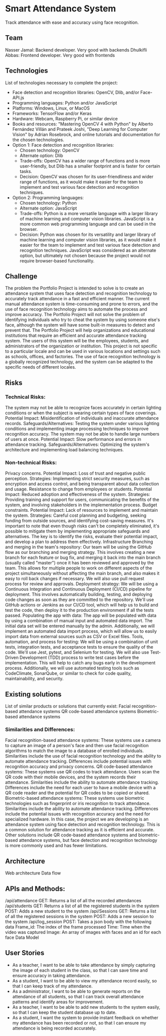 # Smart Attendance System
Track attendance with ease and accuracy using face recognition.
## Team
Nasser Jamal: Backend developer. Very good with backends
Dhulkifli Abbas: Frontend developer. Very good with frontends
## Technologies
List of technologies necessary to complete the project:
* Face detection and recognition libraries: OpenCV, Dlib, and/or Face-API.js
* Programming languages: Python and/or JavaScript
* Platforms: Windows, Linux, or MacOS
* Frameworks: TensorFlow and/or Keras
* Hardware: Webcam, Raspberry Pi, or similar device
* Books and resources: "Mastering OpenCV 4 with Python" by Alberto Fernández Villán and Prateek Joshi, "Deep Learning for Computer Vision" by Adrian Rosebrock, and online tutorials and documentation for the chosen technologies.
* Option 1: Face detection and recognition libraries:
  * Chosen technology: OpenCV
  * Alternate option: Dlib
  * Trade-offs: OpenCV has a wider range of functions and is more user-friendly, but Dlib has a smaller footprint and is faster for certain tasks.
  * Decision: OpenCV was chosen for its user-friendliness and wider range of functions, as it would make it easier for the team to implement and test various face detection and recognition techniques.
* Option 2: Programming languages:
  * Chosen technology: Python
  * Alternate option: JavaScript
  * Trade-offs: Python is a more versatile language with a larger library of machine learning and computer vision libraries. JavaScript is a more common web programming language and can be used in the browser.
  * Decision: Python was chosen for its versatility and larger library of machine learning and computer vision libraries, as it would make it easier for the team to implement and test various face detection and recognition techniques. JavaScript was considered as an alternate option, but ultimately not chosen because the project would not require browser-based functionality.
## Challenge
The problem the Portfolio Project is intended to solve is to create an attendance system that uses face detection and recognition technology to accurately track attendance in a fast and efficient manner. The current manual attendance system is time-consuming and prone to errors, and the use of face recognition technology aims to automate the process and improve accuracy.
The Portfolio Project will not solve the problem of identifying individuals who try to cheat the system by using someone else's face, although the system will have some built-in measures to detect and prevent that.
The Portfolio Project will help organizations and educational institutions that require an efficient and accurate attendance tracking system. The users of this system will be the employees, students, and administrators of the organization or institution.
This project is not specific to a particular locale and can be used in various locations and settings such as schools, offices, and factories. The use of face recognition technology is a globally recognized technology, and the system can be adapted to the specific needs of different locales.
## Risks
### Technical Risks:
The system may not be able to recognize faces accurately in certain lighting conditions or when the subject is wearing certain types of face coverings. Potential Impact: Misidentification of individuals and inaccurate attendance records. Safeguards/Alternatives: Testing the system under various lighting conditions and implementing image processing techniques to improve recognition accuracy.
The system may not be able to handle large numbers of users at once. Potential Impact: Slow performance and errors in attendance tracking. Safeguards/Alternatives: Optimizing the system's architecture and implementing load balancing techniques.
### Non-technical Risks:
Privacy concerns. Potential Impact: Loss of trust and negative public perception. Strategies: Implementing strict security measures, such as encryption and access control, and being transparent about data collection and usage.
Resistance to change from employees or students. Potential Impact: Reduced adoption and effectiveness of the system. Strategies: Providing training and support for users, communicating the benefits of the system, and involving stakeholders in the implementation process.
Budget constraints. Potential Impact: Lack of resources to implement and maintain the system. Strategies: Careful cost planning and budgeting, seeking funding from outside sources, and identifying cost-saving measures.
It's important to note that even though risks can't be completely eliminated, it's possible to mitigate them by implementing appropriate safeguards and alternatives. The key is to identify the risks, evaluate their potential impact, and develop a plan to address them effectively.
Infrastructure
Branching and merging in the team's repository: Our team will be using the GitHub flow as our branching and merging strategy. This involves creating a new branch for each feature or bug fix, and merging it back into the main branch (usually called "master") once it has been reviewed and approved by the team. This allows for multiple people to work on different aspects of the project simultaneously without affecting the main branch, and also makes it easy to roll back changes if necessary. We will also use pull request process for review and approvals.
Deployment strategy: We will be using a Continuous Integration and Continuous Deployment (CI/CD) pipeline for deployment. This involves automatically building, testing, and deploying code changes as soon as they are committed to the repository. We'll use GitHub actions or Jenkins as our CI/CD tool, which will help us to build and test the code, then deploy it to the production environment if all the tests passed.
Populating the app with data: The app will be populated with data by using a combination of manual input and automated data import. The initial data set will be entered manually by the admin. Additionally, we will implement an automated data import process, which will allow us to easily import data from external sources such as CSV or Excel files.
Tools, automation, and process for testing: We will be using a combination of unit tests, integration tests, and acceptance tests to ensure the quality of the code. We'll use Jest, pytest, and Selenium for testing. We will also use Test-Driven Development (TDD) process to write test cases before the implementation. This will help to catch any bugs early in the development process. Additionally, we will use automated testing tools such as CodeClimate, SonarQube, or similar to check for code quality, maintainability, and security.
## Existing solutions
List of similar products or solutions that currently exist:
Facial recognition-based attendance systems
QR code-based attendance systems
Biometric-based attendance systems
### Similarities and Differences:
Facial recognition-based attendance systems: These systems use a camera to capture an image of a person's face and then use facial recognition algorithms to match the image to a database of enrolled individuals. Similarities include the use of facial recognition technology and the ability to automate attendance tracking. Differences include potential issues with recognition accuracy and privacy concerns.
QR code-based attendance systems: These systems use QR codes to track attendance. Users scan the QR code with their mobile devices, and the system records their attendance. Similarities include the ability to automate attendance tracking. Differences include the need for each user to have a mobile device with a QR code reader and the potential for QR codes to be copied or shared.
Biometric-based attendance systems: These systems use biometric technologies such as fingerprint or iris recognition to track attendance. Similarities include the ability to automate attendance tracking. Differences include the potential issues with recognition accuracy and the need for specialized hardware.
In this case, the project we are developing is an attendance system using face detection and recognition technology. This is a common solution for attendance tracking as it is efficient and accurate. Other solutions include QR code-based attendance systems and biometric-based attendance systems, but face detection and recognition technology is more commonly used and has fewer limitations.

## Architecture

Web architecture						Data flow

## APIs and Methods:
/api/attendance GET: Returns a list of all the recorded attendances 
/api/students GET: Returns a list of all the registered students in the system POST: Adds a new student to the system
/api/Sessions GET: Returns a list of all the registered sessions in the system POST: Adds a new session to the system
/api/log_session POST: Takes a json body with the following data
Frame_id: The index of the frame processed
Time: Time when the video was captured
Image: An array of images with faces and an id for each face
Data Model


## User Stories
- As a teacher, I want to be able to take attendance by simply capturing the image of each student in the class, so that I can save time and ensure accuracy in taking attendance.
- As a student, I want to be able to view my attendance record easily, so that I can keep track of my attendance.
- As a administrator, I want to be able to generate reports on the attendance of all students, so that I can track overall attendance patterns and identify areas for improvement.
- As a teacher, I want to be able to add new students to the system easily, so that I can keep the student database up to date.
- As a student, I want the system to provide instant feedback on whether my attendance has been recorded or not, so that I can ensure my attendance is being recorded accurately.
